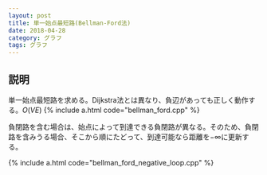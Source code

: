 ```yaml
---
layout: post
title: 単一始点最短路(Bellman-Ford法)
date: 2018-04-28
category: グラフ
tags: グラフ
---
```


## 説明
単一始点最短路を求める。Dijkstra法とは異なり、負辺があっても正しく動作する。$O(VE)​$
{% include a.html code="bellman_ford.cpp" %}

負閉路を含む場合は、始点によって到達できる負閉路が異なる。そのため、負閉路を含みうる場合、そこから順にたどって、到達可能なら距離を$- \infty$に更新する。

{% include a.html code="bellman_ford_negative_loop.cpp" %}